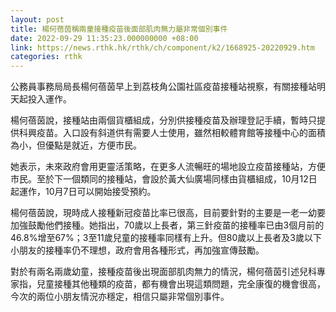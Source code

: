 ```yaml
---
layout: post
title: 楊何蓓茵稱兩童接種疫苗後面部肌肉無力屬非常個別事件
date: 2022-09-29 11:35:23.000000000 +08:00
link: https://news.rthk.hk/rthk/ch/component/k2/1668925-20220929.htm
categories: rthk
---
```


公務員事務局局長楊何蓓茵早上到荔枝角公園社區疫苗接種站視察，有關接種站明天起投入運作。

楊何蓓茵說，接種站由兩個貨櫃組成，分別供接種疫苗及辦理登記手續，暫時只提供科興疫苗。入口設有斜道供有需要人士使用，雖然相較體育館等接種中心的面積為小，但優點是就近，方便市民。

她表示，未來政府會用更靈活策略，在更多人流暢旺的場地設立疫苗接種站，方便市民。至於下一個類同的接種站，會設於黃大仙廣場同樣由貨櫃組成，10月12日起運作，10月7日可以開始接受預約。

楊何蓓茵說，現時成人接種新冠疫苗比率已很高，目前要針對的主要是一老一幼要加強鼓勵他們接種。她指出，70歲以上長者，第三針疫苗的接種率已由3個月前的46.8%增至67%；3至11歲兒童的接種率同樣有上升。但80歲以上長者及3歲以下小朋友的接種率仍不理想，政府會用各種形式，再加強宣傳鼓勵。

對於有兩名兩歲幼童，接種疫苗後出現面部肌肉無力的情況，楊何蓓茵引述兒科專家指，兒童接種其他種類的疫苗，都有機會出現這類問題，完全康復的機會很高，今次的兩位小朋友情況亦穩定，相信只屬非常個別事件。
